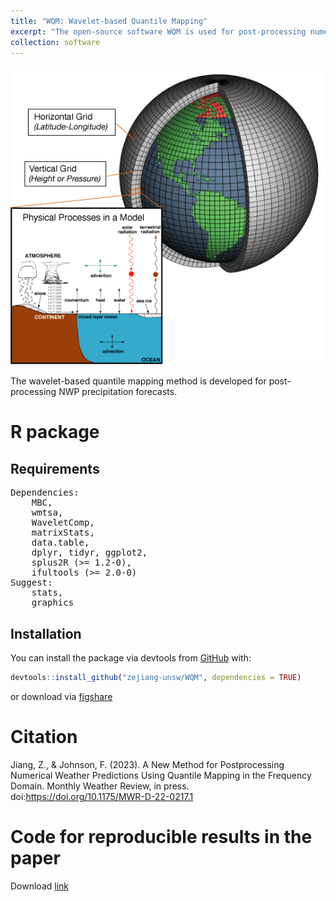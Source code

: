 ```yaml
---
title: "WQM: Wavelet-based Quantile Mapping"
excerpt: "The open-source software WQM is used for post-processing numerical weather prediction."
collection: software
---
```

<img src='/images/AtmosphericModelSchematic.png'><br/>

The wavelet-based quantile mapping method is developed for post-processing NWP precipitation forecasts. 

# R package

## Requirements
<pre>
Dependencies:
    MBC,
    wmtsa,
    WaveletComp,
    matrixStats,
    data.table, 
    dplyr, tidyr, ggplot2, 
    splus2R (>= 1.2-0), 
    ifultools (>= 2.0-0)
Suggest:
    stats,
    graphics
</pre>

## Installation

You can install the package via devtools from [GitHub](https://github.com/zejiang-unsw/WQM) with:

``` r
devtools::install_github("zejiang-unsw/WQM", dependencies = TRUE)
```

or download via [figshare](https://doi.org/10.6084/m9.figshare.21903033)


# Citation
Jiang, Z., & Johnson, F. (2023). A New Method for Postprocessing Numerical Weather Predictions Using Quantile Mapping in the Frequency Domain. Monthly Weather Review, in press. doi:https://doi.org/10.1175/MWR-D-22-0217.1


# Code for reproducible results in the paper

Download [link](https://doi.org/10.6084/m9.figshare.21903033)


